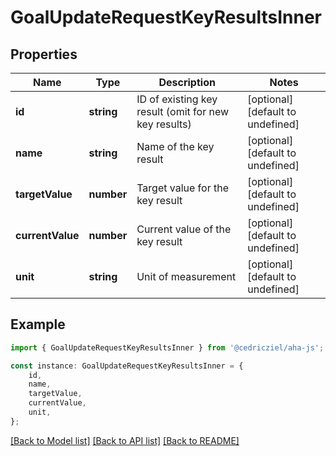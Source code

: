 # GoalUpdateRequestKeyResultsInner


## Properties

Name | Type | Description | Notes
------------ | ------------- | ------------- | -------------
**id** | **string** | ID of existing key result (omit for new key results) | [optional] [default to undefined]
**name** | **string** | Name of the key result | [optional] [default to undefined]
**targetValue** | **number** | Target value for the key result | [optional] [default to undefined]
**currentValue** | **number** | Current value of the key result | [optional] [default to undefined]
**unit** | **string** | Unit of measurement | [optional] [default to undefined]

## Example

```typescript
import { GoalUpdateRequestKeyResultsInner } from '@cedricziel/aha-js';

const instance: GoalUpdateRequestKeyResultsInner = {
    id,
    name,
    targetValue,
    currentValue,
    unit,
};
```

[[Back to Model list]](../README.md#documentation-for-models) [[Back to API list]](../README.md#documentation-for-api-endpoints) [[Back to README]](../README.md)
